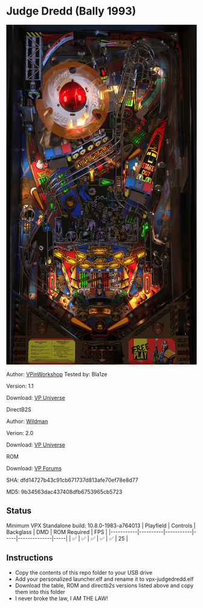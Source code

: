 # Judge Dredd (Bally 1993)

![Table Preview](https://github.com/Bla1ze/vpx-images/blob/main/vpx-judgedredd.png)

Author: [VPinWorkshop](https://vpuniverse.com/profile/40692-vpinworkshop/) Tested by: Bla1ze 

Version: 1.1

Download: [VP Universe](https://vpuniverse.com/files/file/7750-judge-dredd-bally-1993-vpw/)

DirectB2S

Author: [Wildman](https://vpuniverse.com/profile/5-wildman/)

Verion: 2.0

Download: [VP Universe](https://vpuniverse.com/files/file/2223-judge-dreddbally-1993/)

ROM

Download:  [VP Forums](https://www.vpforums.org/index.php?app=downloads&showfile=1193)

SHA: dfd14727b43c91cb671737d813afe70ef78e8d77

MD5: 9b34563dac437408dfb6753965cb5723

## Status 

Minimum VPX Standalone build: 10.8.0-1983-a764013
| Playfield | Controls | Backglass | DMD | ROM Required | FPS | 
|-----------|----------|-----------|-----|--------------|-----|
| :white_check_mark: | :white_check_mark: | :white_check_mark: | :white_check_mark: | :white_check_mark: | 25 |

## Instructions

- Copy the contents of this repo folder to your USB drive
- Add your personalized launcher.elf and rename it to vpx-judgedredd.elf
- Download the table, ROM and directb2s versions listed above and copy them into this folder
- I never broke the law, I AM THE LAW!